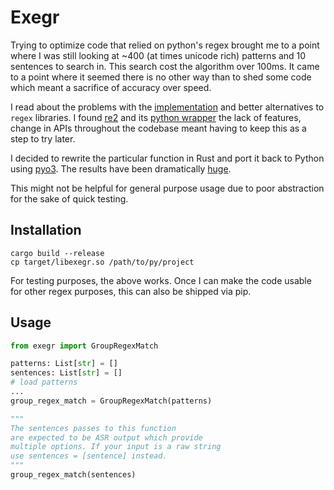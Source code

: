 # Exegr


Trying to optimize code that relied on python's regex brought me to a point
where I was still looking at ~400 (at times unicode rich) patterns and 10 sentences
to search in. This search cost the algorithm over 100ms. It came to a point where it seemed there
is no other way than to shed some code which meant a sacrifice of accuracy over speed.

I read about the problems with the [implementation](https://swtch.com/~rsc/regexp/regexp1.html) and better
alternatives to `regex` libraries. 
I found [re2](https://github.com/google/re2) and its [python wrapper](https://github.com/facebook/pyre2/) the
lack of features, change in APIs throughout the codebase meant having to keep this as a step
to try later.

I decided to rewrite the particular function in Rust and port it back to Python
using [pyo3](https://github.com/PyO3/pyo3). The results have been dramatically [huge](https://ltbringer.github.io/blog/regular-expressions-and-efficiency#compile-time-speed-boost).

This might not be helpful for general purpose usage due to poor abstraction for the sake of quick testing.


## Installation
```shell
cargo build --release
cp target/libexegr.so /path/to/py/project
```

For testing purposes, the above works. Once I can make the code usable for other regex purposes,
this can also be shipped via pip.

## Usage
```python
from exegr import GroupRegexMatch

patterns: List[str] = []
sentences: List[str] = []
# load patterns
...
group_regex_match = GroupRegexMatch(patterns)

"""
The sentences passes to this function
are expected to be ASR output which provide
multiple options. If your input is a raw string
use sentences = [sentence] instead.
"""
group_regex_match(sentences)
```